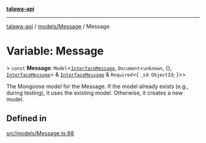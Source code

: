 [**talawa-api**](../../../README.md)

***

[talawa-api](../../../modules.md) / [models/Message](../README.md) / Message

# Variable: Message

\> `const` **Message**: `Model`\<[`InterfaceMessage`](../interfaces/InterfaceMessage.md), `Document`\<`unknown`, \{\}, [`InterfaceMessage`](../interfaces/InterfaceMessage.md)\> & [`InterfaceMessage`](../interfaces/InterfaceMessage.md) & `Required`\<\{ `_id`: `ObjectId`; \}\>\>

The Mongoose model for the Message.
If the model already exists (e.g., during testing), it uses the existing model.
Otherwise, it creates a new model.

## Defined in

[src/models/Message.ts:88](https://github.com/PalisadoesFoundation/talawa-api/blob/5c5b29a0ea487bda8306089fe128f43f3be29f94/src/models/Message.ts#L88)

